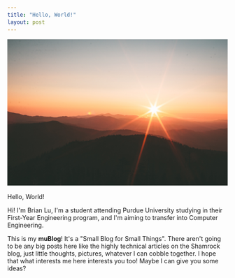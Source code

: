 ```yaml
---
title: "Hello, World!"
layout: post
---
```


![A sunrise: Symbolizing a new beginning?](/assets/img/2022-06-29-hello-world.jpg)

Hello, World!

Hi! I'm Brian Lu, I'm a student attending Purdue University studying in their First-Year Engineering program, and I'm
aiming to transfer into Computer Engineering.

This is my **muBlog**! It's a "Small Blog for Small Things". There aren't going to be any big posts here like the highly
technical articles on the Shamrock blog, just little thoughts, pictures, whatever I can cobble together. I hope that
what interests me here interests you too! Maybe I can give you some ideas?
